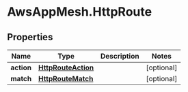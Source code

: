 # AwsAppMesh.HttpRoute

## Properties

Name | Type | Description | Notes
------------ | ------------- | ------------- | -------------
**action** | [**HttpRouteAction**](HttpRouteAction.md) |  | [optional] 
**match** | [**HttpRouteMatch**](HttpRouteMatch.md) |  | [optional] 


